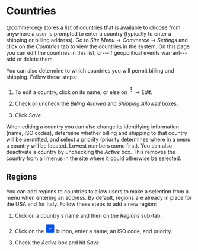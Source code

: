 # Countries [](id=countries)

@commerce@ stores a list of countries that is available to choose from anywhere
a user is prompted to enter a country (typically to enter a shipping or billing
address). Go to *Site Menu* &rarr; *Commerce* &rarr; *Settings* and click on the
*Countries* tab to view the countries in the system. On this page you can edit
the countries in this list, or---if geopolitical events warrant---add or delete
them.

You can also determine to which countries you will permit billing and shipping.
Follow these steps:

1.  To edit a country, click on its name, or else on
    ![Options](../../images/icon-options.png) &rarr; *Edit*.

2.  Check or uncheck the *Billing Allowed* and *Shipping Allowed* boxes.

3.  Click *Save*.

When editing a country you can also change its identifying information (name,
ISO codes), determine whether billing and shipping to that country will be
permitted, and select a priority (priority determines where in a menu a country
will be located. Lowest numbers come first). You can also deactivate a country
by unchecking the *Active* box. This removes the country from all menus in the
site where it could otherwise be selected.

## Regions [](id=regions)

You can add regions to countries to allow users to make a selection from a menu
when entering an address. By default, regions are already in place for the USA
and for Italy. Follow these steps to add a new region:

1.  Click on a country's name and then on the *Regions* sub-tab.

2.  Click on the ![Add](../../images/icon-add.png) button, enter a name, an ISO
    code, and priority.

3.  Check the *Active* box and hit *Save*.

